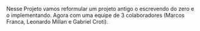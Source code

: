 Nesse Projeto vamos reformular um projeto antigo o escrevendo do zero e o implementando.
Agora com uma equipe de 3 colaboradores (Marcos Franca, Leonardo Millan e Gabriel Croti).






